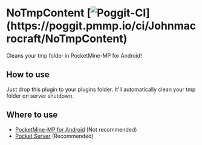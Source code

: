 # NoTmpContent [![Poggit-CI](https://poggit.pmmp.io/ci.badge/Johnmacrocraft/NoTmpContent/~)](https://poggit.pmmp.io/ci/Johnmacrocraft/NoTmpContent)
Cleans your tmp folder in PocketMine-MP for Android!

## How to use
Just drop this plugin to your plugins folder. It'll automatically clean your tmp folder on server shutdown.

## Where to use
- [PocketMine-MP for Android](https://github.com/PocketMine/PocketMine-Android) (Not recommended)
- [Pocket Server](https://github.com/fengberd/PocketServer) (Recommended)
